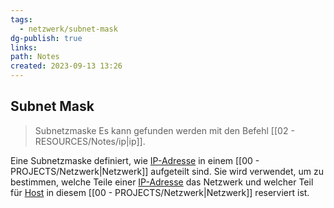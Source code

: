 ```yaml
---
tags:
  - netzwerk/subnet-mask
dg-publish: true
links: 
path: Notes
created: 2023-09-13 13:26
---
```

## Subnet Mask 
> Subnetzmaske 
Es kann gefunden werden mit den Befehl [[02 - RESOURCES/Notes/ip\|ip]].

Eine Subnetzmaske definiert, wie [IP-Adresse](obsidian://open?vault=Second-Brain&file=Archives%2FNotes%2Fipv4) in einem [[00 - PROJECTS/Netzwerk\|Netzwerk]] aufgeteilt sind. Sie wird verwendet, um zu bestimmen, welche Teile einer [IP-Adresse](obsidian://open?vault=Second-Brain&file=Archives%2FNotes%2Fipv4) das Netzwerk und welcher Teil für [Host](obsidian://open?vault=Second-Brain&file=Archives%2FNotes%2FHosts%20Addieren) in diesem [[00 - PROJECTS/Netzwerk\|Netzwerk]] reserviert ist.

